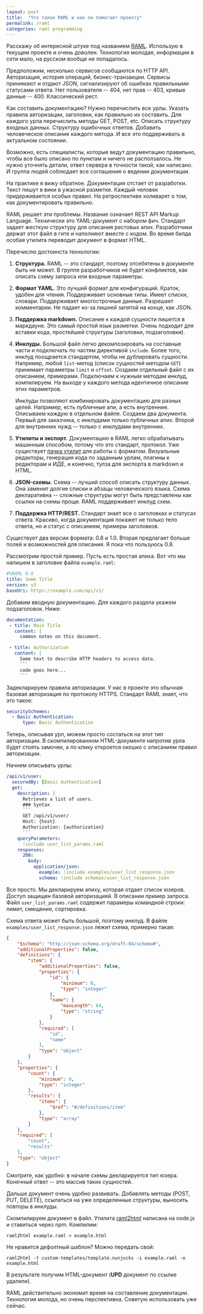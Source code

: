 ```yaml
---
layout: post
title:  "Что такое RAML и как он помогает проекту"
permalink: /raml
categories: raml programming
---
```


Расскажу об интересной штуке под названием [RAML][url-raml]. Использую
в текущем проекте и очень доволен. Технология молодая, информации в
сети мало, на русском вообще не попадалось.

Предположим, несколько сервисов сообщаются по HTTP API. Авторизация,
история операций, бизнес-транзакции. Сервисы принимают и отдают JSON,
сигнализируют об ошибках правильными статусами ответа. Нет
пользователя -- 404, нет прав -- 403, кривые данные
-- 400. Классический рест.

Как составить документацию? Нужно перечислить все урлы. Указать
правила авторизации, заголовки, как правильно их составить. Для
каждого урла перечислить методы GET, POST, etc. Описать структуру
входных данных. Структуру ошибочных ответов. Добавить человеческое
описание каждого метода. И все это поддерживать в актуальном
состоянии.

Возможно, есть специалисты, которые ведут документацию правильно,
чтобы все было описано по пунктам и ничего не расползалось. Не нужно
уточнять детали, ответ сервера в точности такой, как написано. И
группа людей соблюдает все соглашения о ведении документации.

На практике я вижу обратное. Документация отстает от разработки. Текст
пишут в вики в ужасной разметке. Каждый человек придерживается особых
правил. На ретроспективе холиварят о том, как документировать
правильно.

RAML решает эти проблемы. Название означает REST API Markup
Language. Технически это YAML-документ с набором фич. Стандарт задает
жесткую структуру для описания рестовых апих. Разработчики держат этот
файл в гите и наполняют вместе с кодом. Во время билда особая утилита
переводит документ в формат HTML.

Перечислю достоинста технологии:

1. **Структура.** RAML -- это стандарт, поэтому отсебятены в документе
   быть не может. В группе разработчиков не будет конфликтов, как
   описать схему запроса или входные параметры.

2. **Формат YAML.** Это лучший формат для конфигураций. Краток, удобен
   для чтения. Поддерживает основные типы. Имеет списки,
   словари. Поддерживает многострочные данные. Разрешает
   комментарии. Не падает из-за лишней запятой на конце, как JSON.

3. **Поддержка markdown.** Описание к каждой сущности пишется в
   маркдауне. Это самый простой язык разметки. Очень подходит для
   вставки кода, простейшей структуры (заголовки, подзаголовки).

4. **Инклуды.** Большой файл легко декомпозировать на составные части
   и подключать по частям директивой `include`. Более того, инклуд
   поощрается стандартом, чтобы не дублировать сущности. Например,
   любой `list`-метод (список сущностей методом `GET`) принимает
   параметры `limit` и `offset`. Создаем отдельный файл с их
   описанием, примерами. Подключаем к нужным методам инклуд,
   компилируем. На выходе у каждого метода идентичное описание этих
   параметров.

   Инклуды позволяют комбинировать документацию для разных
   целей. Например, есть публичные апи, а есть внутренние. Описываем
   каждую в отдельном файле. Создаем два документа. Первый для
   заказчика, с инклудами только публичных апих. Второй для внутренних
   нужд -- только с инклудами внутренних.

5. **Утилиты и экспорт.** Документацию в RAML легко обрабатывать
   машинным способом, потому что это стандарт, протокол. Уже
   существует [пачка утилит][url-raml-tools] для работы с
   форматом. Визуальные редакторы, генерация кода по заданным урлам,
   плагины к редакторам и ИДЕ, и конечно, тулза для экспорта в
   markdown и HTML.

6. **JSON-схемы.** Схема -- лучший способ описать структуру
   данных. Она заменит долгие списки и абзацы человеческого
   языка. Схема декларативна -- сложные структуры могут быть
   представлены как ссылки на схемы проще. RAML поддерживает инклуд
   схем.

7. **Поддержка HTTP/REST.** Стандарт знает все о заголовках и статусах
   ответа. Красиво, когда документация покажет не только тело ответа,
   но и статус с описанием, примеры заголовков.

Существует два версии формата: 0.8 и 1.0. Вторая предлагает больше
полей и возможностей для описания. Я пока что пользуюсь 0.8.

Рассмотрим простой пример. Пусть есть простая апиха. Вот что мы
напишем в заголовке файла `example.raml`:

~~~ yaml
#%RAML 0.8
title: Some Title
version: v3
baseUri: https://example.com/api/v1/
~~~

Добавим вводную документацию. Для каждого раздела укажем
подзаголовок. Ниже:

~~~ yaml
documentation:
 - title: Main Title
   content: |
     common notes on this document.

 - title: Authorization
   content: |
     Some text to describe HTTP headers to access data.
     ```
     code goes here...
     ```
~~~

Задекларируем правила авторизации. У нас в проекте это обычная базовая
авторизация по протоколу HTTPS. Стандарт RAML знает, что это такое:

~~~ yaml
securitySchemes:
  - Basic Authentication:
      type: Basic Authentication
~~~

Теперь, описывая урл, можем просто состаться на этот тип
авторизации. В скомпилированном HTML-документе напротив урла будет
стоять замочек, а по клику откроется окошко с описанием правил
авторизации.

Начнем описывать урлы:

~~~ yaml
/api/v1/user:
  securedBy: [Basic Authentication]
  get:
    description: |
      Retrieves a list of users.
      ### Syntax
      ```
      GET /api/v1/user/
      Host: {host}
      Authorization: {authorization}
      ```
    queryParameters:
      !include user_list_params.raml
    responses:
      200:
        body:
          application/json:
            example: !include examples/user_list_response.json
            schema: !include schemas/user_list_response.json
~~~

Все просто. Мы декларируем апиху, которая отдает список юзеров. Доступ
защищен базовой авторизацией. В описании пример запроса. Файл
`user_list_params.raml` содержит парамеры командной строки: лимит,
смещение, сортировка.

Схема ответа может быть большой, поэтому инклуд. В файле
`examples/user_list_response.json` лежит схема, примерно такая:

~~~ json
{
    "$schema": "http://json-schema.org/draft-04/schema#",
    "additionalProperties": false,
    "definitions": {
        "item": {
            "additionalProperties": false,
            "properties": {
                "id": {
                    "minimum": 0,
                    "type": "integer"
                },
                "name": {
                    "maxLength": 64,
                    "type": "string"
                }
            },
            "required": [
                "id",
                "name"
            ],
            "type": "object"
        }
    },
    "properties": {
        "count": {
            "minimum": 0,
            "type": "integer"
        },
        "results": {
            "items": {
                "$ref": "#/definitions/item"
            },
            "type": "array"
        }
    },
    "required": [
        "count",
        "results"
    ],
    "type": "object"
}
~~~

Смотрите, как удобно: в начале схемы декларируется тип юзера. Конечный
ответ -- это массив таких сущностей.

Дальше документ очень удобно развивать. Добавлять методы (POST, PUT,
DELETE), ссылаться на уже определенные структуры, выносить повторы в
инклуды.

Скомпилируем документ в файл. Утилита [raml2html][url-raml2html]
написана на node.js и ставиться через npm. Компилим:

    raml2html example.raml > example.html

Не нравится дефолтный шаблон? Можно передать свой:

    raml2html -t custom-templates/template.nunjucks -i example.raml -o example.html

В результате получим HTML-документ (**UPD** документ по ссылке удалили).

RAML действительно экономит время на составление документации. Технология
молода, но очень перспективна. Советую использовать уже сейчас.

[url-raml]: http://raml.org/
[url-raml-tools]: http://raml.org/projects/projects
[url-raml2html]: https://github.com/raml2html/raml2html
